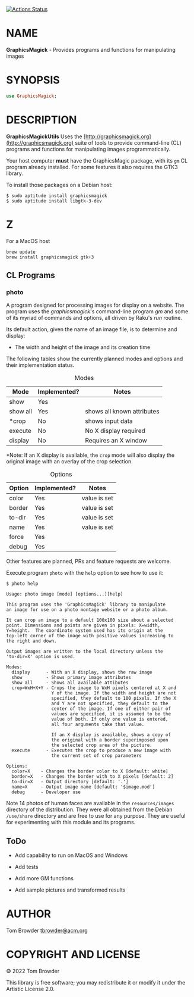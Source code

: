 [![Actions Status](https://github.com/tbrowder/GraphicsMagick/actions/workflows/linux.yml/badge.svg)](https://github.com/tbrowder/GraphicsMagick/actions)

NAME
====

**GraphicsMagick** - Provides programs and functions for manipulating images

SYNOPSIS
========

```raku
use GraphicsMagick;
```

DESCRIPTION
===========

**GraphicsMagickUtils** Uses the [http://graphicsmagick.org](http://graphicsmagick.org) suite of tools to provide command-line (CL) programs and functions for manipulating images programmatically.

Your host computer **must** have the GraphicsMagic package, with its `gm` CL program already installed. For some features it also requires the GTK3 library.

To install those packages on a Debian host:

    $ sudo aptitude install graphicsmagick
    $ sudo aptitude install libgtk-3-dev

Z
=

For a MacOS host

    brew update
    brew install graphicsmagick gtk+3

CL Programs
-----------

### **photo**

A program designed for processing images for display on a website. The program uses the *graphicsmagick*'s command-line program *gm* and some of its myriad of commands and options, all driven by Raku's *run* routine.

Its default action, given the name of an image file, is to determine and display:

  * The width and height of the image and its creation time

The following tables show the currently planned modes and options and their implementation status.

<table class="pod-table">
<caption>Modes</caption>
<thead><tr>
<th>Mode</th> <th>Implemented?</th> <th>Notes</th>
</tr></thead>
<tbody>
<tr> <td>show</td> <td>Yes</td> <td></td> </tr> <tr> <td>show all</td> <td>Yes</td> <td>shows all known attributes</td> </tr> <tr> <td>*crop</td> <td>No</td> <td>shows input data</td> </tr> <tr> <td>execute</td> <td>No</td> <td>No X display required</td> </tr> <tr> <td>display</td> <td>No</td> <td>Requires an X window</td> </tr>
</tbody>
</table>

*Note: If an X display is available, the `crop` mode will also display the original image with an overlay of the crop selection.

<table class="pod-table">
<caption>Options</caption>
<thead><tr>
<th>Option</th> <th>Implemented?</th> <th>Notes</th>
</tr></thead>
<tbody>
<tr> <td>color</td> <td>Yes</td> <td>value is set</td> </tr> <tr> <td>border</td> <td>Yes</td> <td>value is set</td> </tr> <tr> <td>to-dir</td> <td>Yes</td> <td>value is set</td> </tr> <tr> <td>name</td> <td>Yes</td> <td>value is set</td> </tr> <tr> <td>force</td> <td>Yes</td> <td></td> </tr> <tr> <td>debug</td> <td>Yes</td> <td></td> </tr>
</tbody>
</table>

Other features are planned, PRs and feature requests are welcome.

Execute program `photo` with the `help` option to see how to use it:

    $ photo help

    Usage: photo image [mode] [options...][help]

    This program uses the 'GraphicsMagick' library to manipulate
    an image for use on a photo montage website or a photo album.

    It can crop an image to a default 100x100 size about a selected
    point. Dimensions and points are given in pixels: X=width,
    Y=height.  The coordinate system used has its origin at the
    top-left corner of the image with positive values increasing to
    the right and down.

    Output images are written to the local directory unless the
    'to-dir=X' option is used.

    Modes:
      display      - With an X display, shows the raw image
      show         - Shows primary image attributes
      show all     - Shows all available attibutes
      crop=WxH+X+Y - Crops the image to WxH pixels centered at X and
                     Y of the image. If the width and height are not
                     specified, they default to 100 pixels. If the X
                     and Y are not specified, they default to the
                     center of the image. If one of either pair of
                     values are specified, it is assumed to be the
                     value of both. If only one value is entered,
                     all four arguments take that value.

                     If an X display is available, shows a copy of
                     the original with a border superimposed upon
                     the selected crop area of the picture.
      execute      - Executes the crop to produce a new image with
                     the current set of crop parameters

    Options:
      color=X    - Changes the border color to X [default: white]
      border=X   - Changes the border with to X pixels [default: 2]
      to-dir=X   - Output directory [default: '.']
      name=X     - Output image name [default: '$image.mod']
      debug      - Developer use

Note 14 photos of human faces are available in the `resources/images` directory of the distribution. They were all obtained from the Debian `/use/share` directory and are free to use for any purpose. They are useful for experimenting with this module and its programs.

ToDo
----

  * Add capability to run on MacOS and Windows

  * Add tests

  * Add more GM functions

  * Add sample pictures and transformed results

AUTHOR
======

Tom Browder <tbrowder@acm.org>

COPYRIGHT AND LICENSE
=====================

© 2022 Tom Browder

This library is free software; you may redistribute it or modify it under the Artistic License 2.0.

